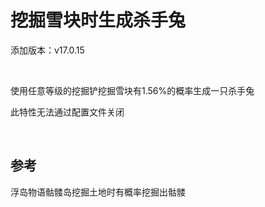 # 挖掘雪块时生成杀手兔

添加版本：v17.0.15

​     

使用任意等级的挖掘铲挖掘雪块有1.56%的概率生成一只杀手兔

此特性无法通过配置文件关闭

​     

## 参考

浮岛物语骷髅岛挖掘土地时有概率挖掘出骷髅

